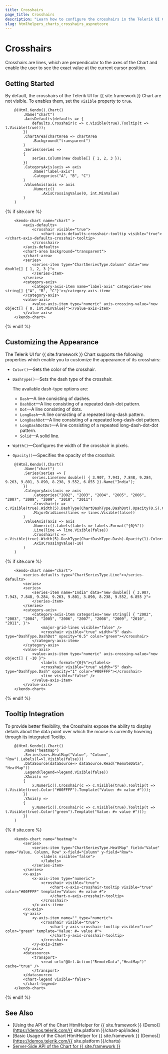 ```yaml
---
title: Crosshairs
page_title: Crosshairs
description: "Learn how to configure the crosshairs in the Telerik UI Chart component for {{ site.framework }}."
slug: htmlhelpers_charts_crosshairs_aspnetcore
---
```


# Crosshairs

Crosshairs are lines, which are perpendicular to the axes of the Chart and enable the user to see the exact value at the current cursor position.

## Getting Started

By default, the crosshairs of the Telerik UI for {{ site.framework }} Chart are not visible. To enables them, set the `visible` property to `true`.

```HtmlHelper
    @(Html.Kendo().Chart()
        .Name("chart")
        .AxisDefaults(defaults => {
            defaults.Crosshair(c => c.Visible(true).Tooltip(t => t.Visible(true)));
        })
        .ChartArea(chartArea => chartArea
            .Background("transparent")
        )
        .Series(series =>
        {
            series.Column(new double[] { 1, 2, 3 });
        })
        .CategoryAxis(axis => axis
            .Name("label-axis")
            .Categories("A", "B", "C")
        )
        .ValueAxis(axis => axis
            .Numeric()
                .AxisCrossingValue(0, int.MinValue)
        )
    )
```
{% if site.core %}
```TagHelper
    <kendo-chart name="chart" >
        <axis-defaults>
            <crosshair visible="true">
                <chart-axis-defaults-crosshair-tooltip visible="true"></chart-axis-defaults-crosshair-tooltip>
            </crosshair>
        </axis-defaults>
        <chart-area background="transparent">
        </chart-area>
        <series>
            <series-item type="ChartSeriesType.Column" data="new double[] { 1, 2, 3 }">
            </series-item>
        </series>
        <category-axis>
            <category-axis-item name="label-axis" categories='new string[] {"A", "B", "C"}'></category-axis-item>
        </category-axis>
        <value-axis>
            <value-axis-item type="numeric" axis-crossing-value="new object[] { 0, int.MinValue}"></value-axis-item>
        </value-axis>
    </kendo-chart>
```
{% endif %}

## Customizing the Appearance

The Telerik UI for {{ site.framework }} Chart supports the following properties which enable you to customize the appearance of its crosshairs:

* `Color()`&mdash;Sets the color of the crosshair.
* `DashType()`&mdash;Sets the dash type of the crosshair. 

  The available dash-type options are: 
  
  * `Dash`&mdash;A line consisting of dashes. 
  * `DashDot`&mdash;A line consisting of a repeated dash-dot pattern.
  * `Dot`&mdash;A line consisting of dots.
  * `LongDash`&mdash;A line consisting of a repeated long-dash pattern. 
  * `LongDashDot`&mdash;A line consisting of a repeated long-dash-dot pattern.
  * `LongDashDotDot`&mdash;A line consisting of a repeated long-dash-dot-dot pattern.
  * `Solid`&mdash;A solid line.
  
* `Width()`&mdash;Configures the width of the crosshair in pixels.
* `Opacity()`&mdash;Specifies the opacity of the crosshair.

```HtmlHelper
    @(Html.Kendo().Chart()
        .Name("chart")
        .Series(series => {
            series.Line(new double[] { 3.907, 7.943, 7.848, 9.284, 9.263, 9.801, 3.890, 8.238, 9.552, 6.855 }).Name("India");
        })
        .CategoryAxis(axis => axis
            .Categories("2002", "2003", "2004", "2005", "2006", "2007", "2008", "2009", "2010", "2011")
            .Crosshair(c => c.Visible(true).Width(5).DashType(ChartDashType.DashDot).Opacity(0.5).Color("green"))
            .MajorGridLines(lines => lines.Visible(false))
        )
        .ValueAxis(axis => axis
            .Numeric().Labels(labels => labels.Format("{0}%"))
            .Line(line => line.Visible(false))
            .Crosshair(c => c.Visible(true).Width(5).DashType(ChartDashType.Dash).Opacity(1).Color("#00FFFF"))
            .AxisCrossingValue(-10)
        )
    )
```
{% if site.core %}
```TagHelper
    <kendo-chart name="chart">
        <series-defaults type="ChartSeriesType.Line"></series-defaults>
        <series>
        <series>
            <series-item name="India" data="new double[] { 3.907, 7.943, 7.848, 9.284, 9.263, 9.801, 3.890, 8.238, 9.552, 6.855 }">
            </series-item>
        </series>
        <category-axis>
            <category-axis-item categories='new string[] { "2002", "2003", "2004", "2005", "2006", "2007", "2008", "2009", "2010",  "2011", }'>
                <major-grid-lines visible="false" />
                <crosshair visible="true" width="5" dash-type="DashType.DashDot" opacity="0.5" color="green"></crosshair>
            </category-axis-item>
        </category-axis>
        <value-axis>
            <value-axis-item type="numeric" axis-crossing-value="new object[] { -10 }">
                <labels format="{0}%"></labels>
                <crosshair visible="true" width="5" dash-type="DashType.Dash" opacity="1" color="#00FFFF"></crosshair>
                <line visible="false" />
            </value-axis-item>
        </value-axis>
    </kendo-chart>
```
{% endif %}

## Tooltip Integration

To provide better flexibility, the Crosshairs expose the ability to display details about the data point over which the mouse is currently hovering through its integrated Tooltip.

```HtmlHelper
    @(Html.Kendo().Chart()
        .Name("heatmap")
        .Series(s=>s.HeatMap("Value", "Column", "Row").Labels(l=>l.Visible(false)))
        .DataSource(dataSource=> dataSource.Read("RemoteData", "HeatMap"))
        .Legend(legend=>legend.Visible(false))
        .XAxis(x =>
        {
            x.Numeric().Crosshair(c => c.Visible(true).Tooltip(t => t.Visible(true).Color("#00FFFF").Template("Value: #= value #")));
        })
        .YAxis(y =>
        {
            y.Numeric().Crosshair(c => c.Visible(true).Tooltip(t => t.Visible(true).Color("green").Template("Value: #= value #")));
        })
    )
```
{% if site.core %}
```TagHelper
    <kendo-chart name="heatmap">
        <series>
            <series-item type="ChartSeriesType.HeatMap" field="Value" name="Value, Column, Row" x-field="Column" y-field="Row">
                <labels visible="false">
                </labels>
            </series-item>
        </series>
        <x-axis>
            <x-axis-item type="numeric">
                <crosshair visible="true">
                    <chart-x-axis-crosshair-tooltip visible="true" color="#00FFFF" template="Value: #= value #">
                    </chart-x-axis-crosshair-tooltip>
                </crosshair>
            </x-axis-item>
        </x-axis>
        <y-axis>
            <y-axis-item name="" type="numeric">
                <crosshair visible="true">
                    <chart-y-axis-crosshair-tooltip visible="true" color="green" template="Value: #= value #">
                    </chart-y-axis-crosshair-tooltip>
                </crosshair>
            </y-axis-item>
        </y-axis>
        <datasource>
            <transport>
                <read url="@Url.Action("RemoteData","HeatMap")" cache="true" />
            </transport>
        </datasource>
        <chart-legend visible="false">
        </chart-legend>
    </kendo-chart>
```
{% endif %}

## See Also

* [Using the API of the Chart HtmlHelper for {{ site.framework }} (Demo)](https://demos.telerik.com/{{ site.platform }}/chart-api/index)
* [Basic Usage of the Chart HtmlHelper for {{ site.framework }} (Demos)](https://demos.telerik.com/{{ site.platform }}/charts)
* [Server-Side API of the Chart for {{ site.framework }}](/api/chart)
